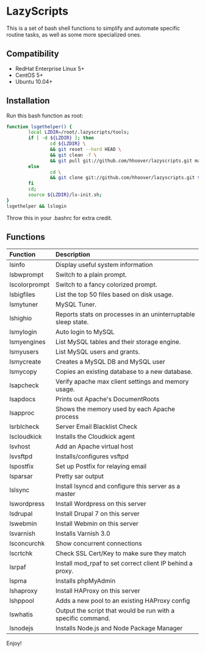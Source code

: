 # LazyScripts

This is a set of bash shell functions to simplify and automate specific routine tasks, as well as some more specialized ones.

## Compatibility
* RedHat Enterprise Linux 5+
* CentOS 5+
* Ubuntu 10.04+

## Installation
Run this bash function as root:

```bash
function lsgethelper() {
        local LZDIR=/root/.lazyscripts/tools;
        if [ -d ${LZDIR} ]; then
                cd ${LZDIR} \
                && git reset --hard HEAD \
                && git clean -f	\
                && git pull git://github.com/hhoover/lazyscripts.git master; \
        else
                cd \
                && git clone git://github.com/hhoover/lazyscripts.git ${LZDIR};
        fi
        cd;
        source ${LZDIR}/ls-init.sh;
}
lsgethelper && lslogin
```
Throw this in your .bashrc for extra credit.
## Functions
| **Function** | **Description** |
|:-------------|:----------------|
|lsinfo|Display useful system information|
|lsbwprompt|Switch to a plain prompt.|
|lscolorprompt|Switch to a fancy colorized prompt.|
|lsbigfiles|List the top 50 files based on disk usage.|
|lsmytuner|MySQL Tuner.|
|lshighio|Reports stats on processes in an uninterruptable sleep state.|
|lsmylogin|Auto login to MySQL|
|lsmyengines|List MySQL tables and their storage engine.|
|lsmyusers|List MySQL users and grants.|
|lsmycreate|Creates a MySQL DB and MySQL user|
|lsmycopy|Copies an existing database to a new database.|
|lsapcheck|Verify apache max client settings and memory usage.|
|lsapdocs|Prints out Apache's DocumentRoots|
|lsapproc|Shows the memory used by each Apache process|
|lsrblcheck|Server Email Blacklist Check|
|lscloudkick|Installs the Cloudkick agent|
|lsvhost|Add an Apache virtual host|
|lsvsftpd|Installs/configures vsftpd|
|lspostfix|Set up Postfix for relaying email|
|lsparsar|Pretty sar output|
|lslsync|Install lsyncd and configure this server as a master|
|lswordpress|Install Wordpress on this server|
|lsdrupal|Install Drupal 7 on this server|
|lswebmin|Install Webmin on this server|
|lsvarnish|Installs Varnish 3.0|
|lsconcurchk |Show concurrent connections|
|lscrtchk|Check SSL Cert/Key to make sure they match|
|lsrpaf|Install mod_rpaf to set correct client IP behind a proxy.|
|lspma|Installs phpMyAdmin|
|lshaproxy|Install HAProxy on this server|
|lshppool|Adds a new pool to an existing HAProxy config|
|lswhatis|Output the script that would be run with a specific command.|
|lsnodejs|Installs Node.js and Node Package Manager|

Enjoy!
